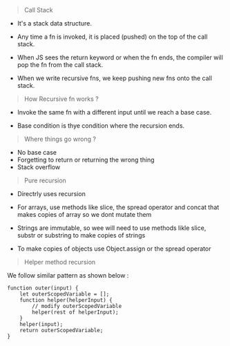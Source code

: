 > Call Stack

- It's a stack data structure.

- Any time a fn is invoked, it is placed (pushed) on the top of the call stack.

- When JS sees the return keyword or when the fn ends, the compiler will pop the fn from the call stack.

- When we write recursive fns, we keep pushing new fns onto the call stack.


> How Recursive fn works ?

- Invoke the same fn with a different input until we reach a base case.

- Base condition is thye condition where the recursion ends.


> Where things go wrong ?

- No base case
- Forgetting to return or returning the wrong thing
- Stack overflow


> Pure recursion

- Directrly uses recursion

- For arrays, use methods like slice, the spread operator and concat that makes copies of array so we dont mutate them

- Strings are immutable, so wee will need to use methods likle slice, substr or substring to make copies of strings

- To make copies of objects use Object.assign or the spread operator


> Helper method recursion

We follow similar pattern as shown below :

```
function outer(input) {
    let outerScopedVariable = [];
    function helper(helperInput) {
        // modify outerScopedVariable
        helper(rest of helperInput);
    }
    helper(input);
    return outerScopedVariable;
}
```